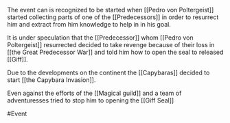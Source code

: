 
The event can is recognized to be started when [[Pedro von Poltergeist]] started collecting parts of one of the [[Predecessors]] in order to resurrect him and extract from him knowledge to help in in his goal.

It is under speculation that the [[Predecessor]] whom [[Pedro von Poltergeist]] resurrected decided to take revenge because of their loss in  [[the Great Predecessor War]] and told him how to open the seal to released [[Giff]].

Due to the developments on the continent the [[Capybaras]] decided to start  [[the Capybara Invasion]].

Even against the efforts of the [[Magical guild]] and a team of adventuresses tried to stop him to opening the [[Giff Seal]]

#Event